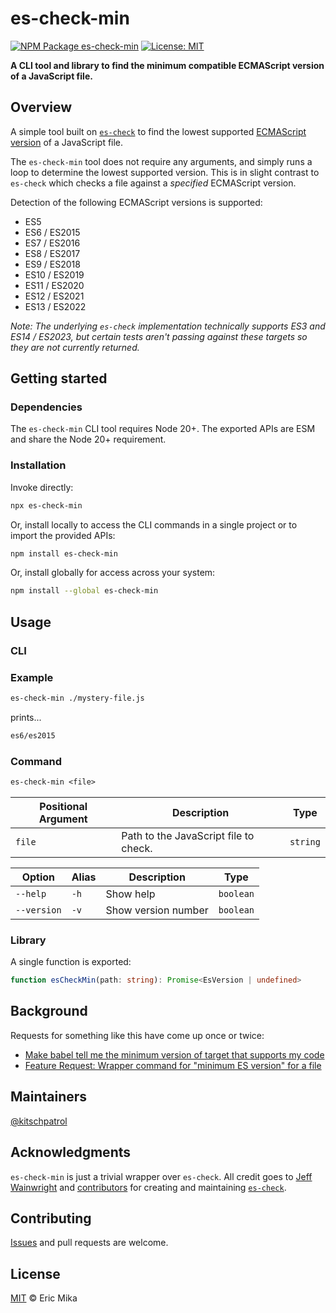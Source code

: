 <!--+ Warning: Content inside HTML comment blocks was generated by mdat and may be overwritten. +-->

<!-- title -->

# es-check-min

<!-- /title -->

<!-- badges -->

[![NPM Package es-check-min](https://img.shields.io/npm/v/es-check-min.svg)](https://npmjs.com/package/es-check-min)
[![License: MIT](https://img.shields.io/badge/License-MIT-yellow.svg)](https://opensource.org/licenses/MIT)

<!-- /badges -->

<!-- short-description -->

**A CLI tool and library to find the minimum compatible ECMAScript version of a JavaScript file.**

<!-- /short-description -->

## Overview

A simple tool built on [`es-check`](https://github.com/yowainwright/es-check) to find the lowest supported [ECMAScript version](https://en.wikipedia.org/wiki/ECMAScript_version_history) of a JavaScript file.

The `es-check-min` tool does not require any arguments, and simply runs a loop to determine the lowest supported version. This is in slight contrast to `es-check` which checks a file against a _specified_ ECMAScript version.

Detection of the following ECMAScript versions is supported:

- ES5
- ES6 / ES2015
- ES7 / ES2016
- ES8 / ES2017
- ES9 / ES2018
- ES10 / ES2019
- ES11 / ES2020
- ES12 / ES2021
- ES13 / ES2022

_Note: The underlying `es-check` implementation technically supports ES3 and ES14 / ES2023, but certain tests aren't passing against these targets so they are not currently returned._

## Getting started

### Dependencies

The `es-check-min` CLI tool requires Node 20+. The exported APIs are ESM and share the Node 20+ requirement.

### Installation

Invoke directly:

```sh
npx es-check-min
```

Or, install locally to access the CLI commands in a single project or to import the provided APIs:

```sh
npm install es-check-min
```

Or, install globally for access across your system:

```sh
npm install --global es-check-min
```

## Usage

### CLI

### Example

```sh
es-check-min ./mystery-file.js
```

prints...

```sh
es6/es2015
```

### Command

```txt
es-check-min <file>
```

| Positional Argument | Description                           | Type     |
| ------------------- | ------------------------------------- | -------- |
| `file`              | Path to the JavaScript file to check. | `string` |

| Option      | Alias | Description         | Type      |
| ----------- | ----- | ------------------- | --------- |
| `--help`    | `-h`  | Show help           | `boolean` |
| `--version` | `-v`  | Show version number | `boolean` |

### Library

A single function is exported:

```ts
function esCheckMin(path: string): Promise<EsVersion | undefined>
```

## Background

Requests for something like this have come up once or twice:

- [Make babel tell me the minimum version of target that supports my code](https://github.com/babel/babel/issues/8008)
- [Feature Request: Wrapper command for "minimum ES version" for a file](https://github.com/dollarshaveclub/es-check/issues/101)

## Maintainers

[@kitschpatrol](https://github.com/kitschpatrol)

## Acknowledgments

`es-check-min` is just a trivial wrapper over `es-check`. All credit goes to [Jeff Wainwright](https://github.com/yowainwright) and [contributors](https://github.com/yowainwright/es-check?tab=readme-ov-file#contributors) for creating and maintaining [`es-check`](https://github.com/yowainwright/es-check).

<!-- contributing -->

## Contributing

[Issues](https://github.com/kitschpatrol/es-check-min/issues) and pull requests are welcome.

<!-- /contributing -->

<!-- license -->

## License

[MIT](license.txt) © Eric Mika

<!-- /license -->
